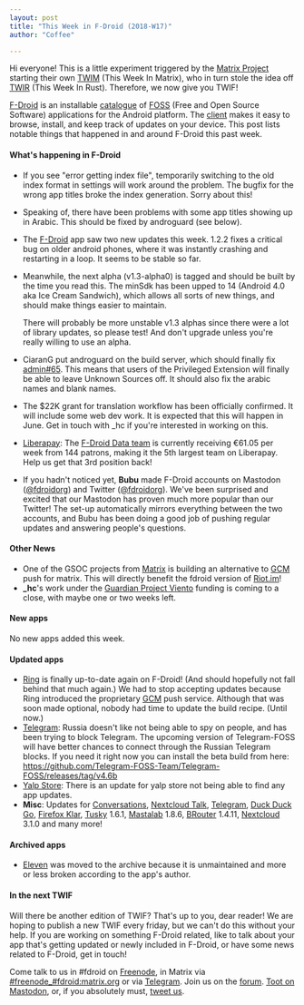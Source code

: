 ```yaml
---
layout: post
title: "This Week in F-Droid (2018-W17)"
author: "Coffee"

---
```


Hi everyone! This is a little experiment triggered by the [Matrix Project](https://matrix.org/) starting their own [TWIM](https://matrix.org/blog/2018/04/20/this-week-in-matrix-2018-04-20/) (This Week In Matrix), who in turn stole the idea off [TWIR](https://this-week-in-rust.org/) (This Week In Rust). Therefore, we now give you TWIF!

[F-Droid](https://f-droid.org/) is an installable [catalogue](https://f-droid.org/en/packages/) of [FOSS](https://en.wikipedia.org/wiki/Free_and_open-source_software) (Free and Open Source Software) applications for the Android platform. The [client](https://f-droid.org/app/org.fdroid.fdroid) makes it easy to browse, install, and keep track of updates on your device. This post lists notable things that happened in and around F-Droid this past week.

#### What's happening in F-Droid

* If you see "error getting index file", temporarily switching to the old index format in settings will work around the problem. The bugfix for the wrong app titles broke the index generation. Sorry about this!
* Speaking of, there have been problems with some app titles showing up in Arabic. This should be fixed by androguard (see below).
* The [F-Droid](https://f-droid.org/app/org.fdroid.fdroid) app saw two new updates this week. 1.2.2 fixes a critical bug on older android phones, where it was instantly crashing and restarting in a loop. It seems to be stable so far.
* Meanwhile, the next alpha (v1.3-alpha0) is tagged and should be built by the time you read this. The minSdk has been upped to 14 (Android 4.0 aka Ice Cream Sandwich), which allows all sorts of new things, and should make things easier to maintain.

  There will probably be more unstable v1.3 alphas since there were a lot of library updates, so please test! And don't upgrade unless you're really willing to use an alpha.
* CiaranG put androguard on the build server, which should finally fix [admin#65](https://gitlab.com/fdroid/admin/issues/65). This means that users of the Privileged Extension will finally be able to leave Unknown Sources off. It should also fix the arabic names and blank names.
* The $22K grant for translation workflow has been officially confirmed. It will include some web dev work. It is expected that this will happen in June. Get in touch with _hc if you're interested in working on this.
* [Liberapay](https://liberapay.com/): The [F-Droid Data team](https://liberapay.com/F-Droid-Data) is currently receiving €61.05 per week from 144 patrons, making it the 5th largest team on Liberapay. Help us get that 3rd position back!
* If you hadn't noticed yet, **Bubu** made F-Droid accounts on Mastodon ([@fdroidorg](https://mastodon.technology/@fdroidorg)) and Twitter ([@fdroidorg](https://twitter.com/fdroidorg)). We've been surprised and excited that our Mastodon has proven much more popular than our Twitter! The set-up automatically mirrors everything between the two accounts, and Bubu has been doing a good job of pushing regular updates and answering people's questions.

#### Other News

* One of the GSOC projects from [Matrix](https://matrix.org/) is building an alternative to [GCM](https://en.wikipedia.org/wiki/Google_Cloud_Messaging) push for matrix. This will directly benefit the fdroid version of [Riot.im](https://f-droid.org/app/im.vector.alpha)!  
* **_hc**'s work under the [Guardian Project Viento](https://guardianproject.info/wind/) funding is coming to a close, with maybe one or two weeks left.

#### New apps

No new apps added this week.

#### Updated apps

* [Ring](https://f-droid.org/app/cx.ring) is finally up-to-date again on F-Droid! (And should hopefully not fall behind that much again.) We had to stop accepting updates because Ring introduced the proprietary [GCM](https://en.wikipedia.org/wiki/Google_Cloud_Messaging) push service. Although that was soon made optional, nobody had time to update the build recipe. (Until now.)
* [Telegram](https://f-droid.org/app/org.telegram.messenger): Russia doesn't like not being able to spy on people, and has been trying to block Telegram. The upcoming version of Telegram-FOSS will have better chances to connect through the Russian Telegram blocks. If you need it right now you can install the beta build from here: https://github.com/Telegram-FOSS-Team/Telegram-FOSS/releases/tag/v4.6b
* [Yalp Store](https://f-droid.org/app/com.github.yeriomin.yalpstore): There is an update for yalp store not being able to find any app updates.
* **Misc**: Updates for [Conversations](https://f-droid.org/app/eu.siacs.conversations), [Nextcloud Talk](https://f-droid.org/app/com.nextcloud.talk2), [Telegram](https://f-droid.org/app/org.telegram.messenger), [Duck Duck Go](https://f-droid.org/app/se.johanhil.duckduckgo), [Firefox Klar](https://f-droid.org/app/org.mozilla.klar), [Tusky](https://f-droid.org/app/com.keylesspalace.tusky) 1.6.1, [Mastalab](https://f-droid.org/app/fr.gouv.etalab.mastodon) 1.8.6, [BRouter](https://f-droid.org/app/btools.routingapp) 1.4.11, [Nextcloud](https://f-droid.org/app/com.nextcloud.client) 3.1.0 and many more!

#### Archived apps

* [Eleven](https://gitlab.com/ymber/Eleven) was moved to the archive because it is unmaintained and more or less broken according to the app's author.

#### In the next TWIF

Will there be another edition of TWIF? That's up to you, dear reader! We are hoping to publish a new TWIF every friday, but we can't do this without your help. If you are working on something F-Droid related, like to talk about your app that's getting updated or newly included in F-Droid, or have some news related to F-Droid, get in touch!

Come talk to us in #fdroid on [Freenode](https://freenode.net/), in Matrix via [#freenode_#fdroid:matrix.org](https://matrix.to/#/#freenode_#fdroid:matrix.org) or via [Telegram](https://t.me/joinchat/AlRQekvjWDTuQrCgMYSNVA). Join us on the [forum](https://forum.f-droid.org/). [Toot on Mastodon](https://mastodon.technology/@fdroidorg), or, if you absolutely must, [tweet us](https://twitter.com/fdroidorg).

